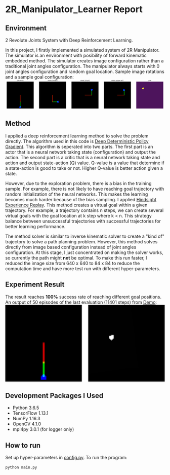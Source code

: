 # 2R_Manipulator_Learner Report
## Environment
2 Revolute Joints System with Deep Reinforcement Learning.

In this project, I firstly implemented a simulated system of 2R Manipulator. 
The simulator is an environment with posibility of forward kinematic embedded method.
The simulator creates image configuration rather than a traditional joint angles configuration.
The manipulator always starts with 0 joint angles configuration and random goal location.
Sample image rotations and a sample goal configuration:
<img src="assets/sample.png" />

## Method
I applied a deep reinforcement learning method to solve the problem directly.
The algorithm used in this code is [Deep Deterministic Policy Gradient](https://arxiv.org/pdf/1509.02971.pdf).
This algorithm is seperated into two parts. 
The first part is an actor that is a neural network taking state (configuration) and output the action.
The second part is a critic that is a neural network taking state and action and output state-action (Q) value.
Q-value is a value that determine if a state-action is good to take or not. 
Higher Q-value is better action given a state.

However, due to the exploration problem, there is a bias in the training sample. 
For example, there is not likely to have reaching goal trajectory with random initialization of the neural networks.
This makes the learning becomes much harder because of the bias sampling.
I applied [Hindsight Experience Replay](https://arxiv.org/pdf/1707.01495.pdf).
This method creates a virtual goal within a given trajectory.
For example, a trajectory contains n steps, we can create several virtual goals with the goal location at k step where k < n.
This strategy balance between unsuccessful trajectories with successful trajectories for better learning performance.

The method solver is similar to inverse kinematic solver to create a "kind of" trajectory to solve a path planning problem.
However, this method solves directly from image based configuration instead of joint angles configuration.
At this stage, I just concentrated on making the solver works, so currently the path might **not** be optimal.
To make this run faster, I reduced the image size from 640 x 640 to 84 x 84 to reduce the computation time and have more test run with different hyper-parameters.

## Experiment Result
The result reaches **100%** success rate of reaching different goal positions. An output of 50 episodes of the last evaluation (11401 steps) from [Demo](Demo.ipynb):
<img src="assets/movie.gif" width=640 />

## Development Packages I Used
- Python 3.6.5
- TensorFlow 1.13.1
- NumPy 1.16.3
- OpenCV 4.1.0
- mpi4py 3.0.1 (for logger only)

## How to run
Set up hyper-parameters in [config.py](./config.py). To run the program:
```
python main.py
```
